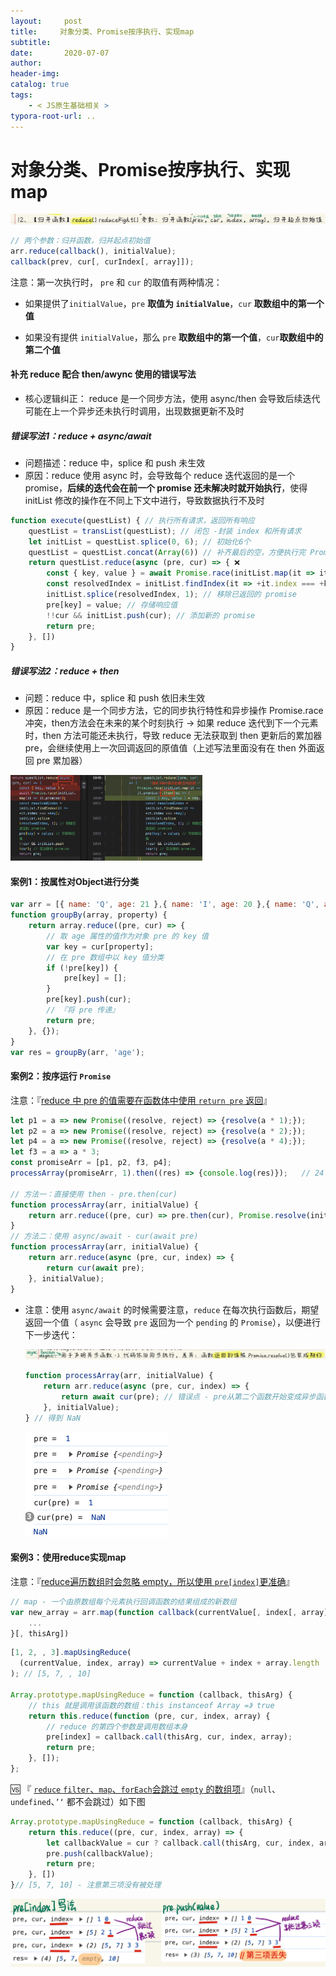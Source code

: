 ```yaml
---
layout:     post
title:     对象分类、Promise按序执行、实现map
subtitle:  
date:       2020-07-07
author:     
header-img: 
catalog: true
tags:
    - < JS原生基础相关 >
typora-root-url: ..
---
```


# 对象分类、Promise按序执行、实现map

![image-20241023104802308](/../img/assets_2023/image-20241023104802308.png)

```js
// 两个参数：归并函数，归并起点初始值
arr.reduce(callback(), initialValue);
callback(prev, cur[, curIndex[, array]]);
```

注意：第一次执行时， `pre` 和 `cur` 的取值有两种情况：

- 如果提供了`initialValue`，`pre` **取值为 `initialValue`**，`cur` **取数组中的第一个值**

- 如果没有提供 `initialValue`，那么 `pre` **取数组中的第一个值**，`cur`**取数组中的第二个值**



#### 补充 reduce 配合 then/awync 使用的错误写法

- 核心逻辑纠正： reduce 是一个同步方法，使用 async/then 会导致后续迭代可能在上一个异步还未执行时调用，出现数据更新不及时

##### 错误写法1：reduce + async/await

- 问题描述：reduce 中，splice 和 push 未生效
- 原因：reduce 使用 async 时，会导致每个 reduce 迭代返回的是一个 promise，**后续的迭代会在前一个 promise 还未解决时就开始执行**，使得 initList 修改的操作在不同上下文中进行，导致数据执行不及时

```js
function execute(questList) { // 执行所有请求，返回所有响应
    questList = transList(questList); // 闭包 -封装 index 和所有请求
    let initList = questList.splice(0, 6); // 初始化6个
    questList = questList.concat(Array(6)) // 补齐最后的空，方便执行完 Promise.race
    return questList.reduce(async (pre, cur) => { ❌
        const { key, value } = await Promise.race(initList.map(it => it.promise));
        const resolvedIndex = initList.findIndex(it => +it.index === +key);
        initList.splice(resolvedIndex, 1); // 移除已返回的 promise
        pre[key] = value; // 存储响应值
        !!cur && initList.push(cur); // 添加新的 promise
        return pre;
    }, [])
}
```
##### 错误写法2：reduce + then

- 问题：reduce 中，splice 和 push 依旧未生效
- 原因：reduce 是一个同步方法，它的同步执行特性和异步操作 Promise.race 冲突，then方法会在未来的某个时刻执行 -> 如果 reduce 迭代到下一个元素时，then 方法可能还未执行，导致 reduce 无法获取到 then 更新后的累加器 pre，会继续使用上一次回调返回的原值值（上述写法里面没有在 then 外面返回 pre 累加器）

<img src="/../img/assets_2025/image-20250307185524019.png" style="zoom:30%;" />





#### 案例1：按属性对Object进行分类

```javascript
var arr = [{ name: 'Q', age: 21 },{ name: 'I', age: 20 },{ name: 'Q', age: 20 }];
function groupBy(array, property) {
    return array.reduce((pre, cur) => {
        // 取 age 属性的值作为对象 pre 的 key 值
        var key = cur[property];
        // 在 pre 数组中以 key 值分类
        if (!pre[key]) {
            pre[key] = [];
        }
        pre[key].push(cur);
        // 『将 pre 传递』
        return pre;
    }, {});
}
var res = groupBy(arr, 'age');
```

#### 案例2：按序运行 `Promise`

注意：『<u>reduce 中 pre 的值需要在函数体中使用 `return pre` 返回</u>』

```javascript
let p1 = a => new Promise((resolve, reject) => {resolve(a * 1);});
let p2 = a => new Promise((resolve, reject) => {resolve(a * 2);});
let p4 = a => new Promise((resolve, reject) => {resolve(a * 4);});
let f3 = a => a * 3;
const promiseArr = [p1, p2, f3, p4];
processArray(promiseArr, 1).then((res) => {console.log(res)});   // 24

// 方法一：直接使用 then - pre.then(cur)
function processArray(arr, initialValue) {
    return arr.reduce((pre, cur) => pre.then(cur), Promise.resolve(initialValue));
}
// 方法二：使用 async/await - cur(await pre)
function processArray(arr, initialValue) {
    return arr.reduce(async (pre, cur, index) => {
        return cur(await pre);
    }, initialValue);
}
```
- 注意：使用 `async/await` 的时候需要注意，`reduce` 在每次执行函数后，期望返回一个值（ `async` 会导致 `pre` 返回为一个 `pending` 的 `Promise`），以便进行下一步迭代：

    ![image-20241023121506614](/../img/assets_2023/image-20241023121506614.png)

    ```js
    function processArray(arr, initialValue) {
        return arr.reduce(async (pre, cur, index) => {
            return await cur(pre); // 错误点 - pre从第二个函数开始变成异步函数返回的非数字类型
        }, initialValue);
    } // 得到 NaN
    ```

    <img src="/../img/assets_2023/image-20241023120944651.png" alt="image-20241023120944651" style="zoom:50%;" />

#### 案例3：使用reduce实现map

注意：『<u>reduce遍历数组时会忽略 empty，所以使用 `pre[index]`更准确</u>』

```js
// map - 一个由原数组每个元素执行回调函数的结果组成的新数组
var new_array = arr.map(function callback(currentValue[, index[, array]]) {
	...
}[, thisArg])
```

```javascript
[1, 2, , 3].mapUsingReduce(
  (currentValue, index, array) => currentValue + index + array.length
); // [5, 7, , 10]

Array.prototype.mapUsingReduce = function (callback, thisArg) {
    // this 就是调用该函数的数组：this instanceof Array =》 true
    return this.reduce(function (pre, cur, index, array) {
        // reduce 的第四个参数是调用数组本身
        pre[index] = callback.call(thisArg, cur, index, array);
        return pre;
    }, []);
};
```

🆚 『 <u>`reduce` `filter`、`map`、`forEach`会跳过 `empty` 的数组项</u>』（`null`、`undefined`、`’‘` 都不会跳过）如下图

```js
Array.prototype.mapUsingReduce = function (callback, thisArg) {
    return this.reduce((pre, cur, index, array) => {
        let callbackValue = cur ? callback.call(thisArg, cur, index, array) : null;
        pre.push(callbackValue);
        return pre;
    }, [])
}// [5, 7, 10] - 注意第三项没有被处理
```

![image-20241023165216325](/../img/assets_2023/image-20241023165216325.png)
